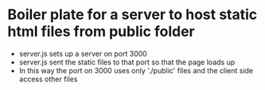 # Boiler plate for a server to host static html files from public folder

- server.js sets up a server on port 3000
- server.js sent the static files to that port so that the page loads up
- In this way the port on 3000 uses only './public' files and the client side access other files


